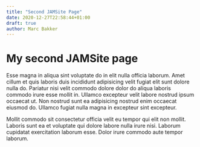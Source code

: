 ```yaml
---
title: "Second JAMSite Page"
date: 2020-12-27T22:58:44+01:00
draft: true
author: Marc Bakker
---
```


# My second JAMSite page

Esse magna in aliqua sint voluptate do in elit nulla officia laborum. Amet cillum et quis laboris duis incididunt adipisicing velit fugiat elit sunt dolore nulla do. Pariatur nisi velit commodo dolore dolor do aliqua laboris commodo irure esse mollit in. Ullamco excepteur velit labore nostrud ipsum occaecat ut. Non nostrud sunt ea adipisicing nostrud enim occaecat eiusmod do. Ullamco fugiat nulla magna in excepteur sint excepteur.

Mollit commodo sit consectetur officia velit eu tempor qui elit non mollit. Laboris sunt ea et voluptate qui dolore labore nulla irure nisi. Laborum cupidatat exercitation laborum esse. Dolor irure commodo aute tempor laborum.
